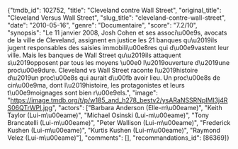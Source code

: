 {"tmdb_id": 102752, "title": "Cleveland contre Wall Street", "original_title": "Cleveland Versus Wall Street", "slug_title": "cleveland-contre-wall-street", "date": "2010-05-16", "genre": "Documentaire", "score": "7.2/10", "synopsis": "Le 11 janvier 2008, Josh Cohen et ses associ\u00e9s, avocats de la ville de Cleveland, assignent en justice les 21 banques qu\u2019ils jugent responsables des saisies immobili\u00e8res qui d\u00e9vastent leur ville. Mais les banques de Wall Street qu\u2019ils attaquent s\u2019opposent par tous les moyens \u00e0 l\u2019ouverture d\u2019une proc\u00e9dure.  Cleveland vs Wall Street raconte l\u2019histoire d\u2019un proc\u00e8s qui aurait d\u00fb avoir lieu. Un proc\u00e8s de cin\u00e9ma, dont l\u2019histoire, les protagonistes et leurs t\u00e9moignages sont bien r\u00e9els.", "image": "https://image.tmdb.org/t/p/w185_and_h278_bestv2/ysARaNSSRNpIMl3j4RS06QTrWPI.jpg", "actors": ["Barbara Anderson (Elle-m\u00eame)", "Keith Taylor (Lui-m\u00eame)", "Michael Osinski (Lui-m\u00eame)", "Tony Brancatelli (Lui-m\u00eame)", "Peter Wallison (Lui-m\u00eame)", "Frederick Kushen (Lui-m\u00eame)", "Kurtis Kushen (Lui-m\u00eame)", "Raymond Velez (Lui-m\u00eame)"], "comments": [], "recommandations_id": [86369]}